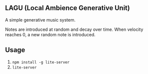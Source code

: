 ## LAGU (Local Ambience Generative Unit)

A simple generative music system.

Notes are introduced at random and decay over time. When velocity reaches 0, a new random note is introduced.

## Usage

1. `npm install -g lite-server`
2. `lite-server`